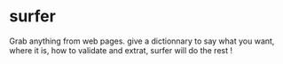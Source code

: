 # surfer
Grab anything from web pages. give a dictionnary to say what you want, where it is, how to validate and extrat, surfer will do the rest !
